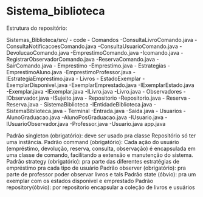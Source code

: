# Sistema_biblioteca

Estrutura do repositório:

Sistemas_Biblioteca/src/
    - code
        - Comandos
            -ConsultaLivroComando.java
            -ConsultaNotificacoesComando.java
            -ConsultaUsuarioComando.java
            -DevolucaoComando.java
            -EmprestimoComando.java
            -Icomando.java
            -RegistrarObservadorComando.java
            -ReservaComando.java
            -SairComando.java
        - Emprestimo
            -Emprestimo.java
            - Estrategias
                -EmprestimoAluno.java
                -EmprestimoProfessor.java
                -IEstrategiaEmprestimo.java
        - Livros
            - EstadoExemplar
                -ExemplarDisponivel.java
                -ExemplarEmprestado.java
                -IExemplarEstado.java
            -Exemplar.java
            -IExemplar.java
            -ILivro.java
            -Livro.java
        - Observadores
            -IObservador.java
            -ISujeito.java
        - Repositorio
            -Repositorio.java
        - Reserva
            -Reserva.java
        - SistemaBiblioteca
            -IEntidadeBiblioteca.java
            -SistemaBiblioteca.java
        - Terminal
            -Entrada.java
            -Saida.java
        - Usuarios
            -AlunoGraduacao.java
            -AlunoPosGraduacao.java
            -IUsuario.java
            -IUsuarioObservador.java
            -Professor.java
            -Usuario.java
        app.java

Padrão singleton (obrigatório): deve ser usado pra classe Repositório só ter uma instância.
Padrão command (obrigatório): Cada ação do usuário (empréstimo, devolução, reserva, consulta, observação) é encapsulada em uma classe de comando, facilitando a extensão e manutenção do sistema.
Padrão strategy (obrigatório): pra parte das diferentes estratégias de empréstimo pra cada tipo de usuário
Padrão observer (obrigatório): pra parte de professor poder observar livros e tals
Padrão state (óbvio): pra um exemplar com os estados disponivel e emprestado
Padrão repository(óbvio): por repositorio encapsular a coleção de livros e usuários